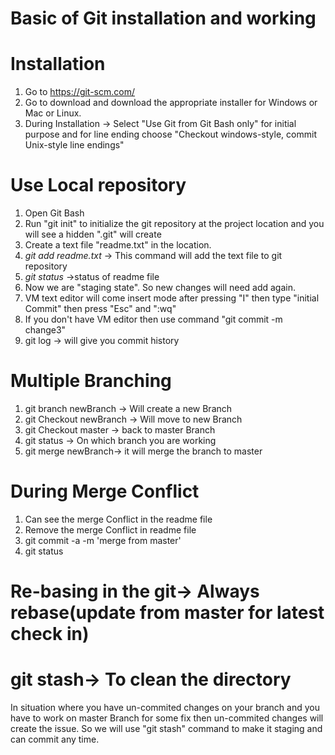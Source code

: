 # Basic of Git installation and working

# Installation
 1) Go to https://git-scm.com/
 2) Go to download and download the appropriate installer for Windows or Mac or Linux.
 3) During Installation -> Select "Use Git from Git Bash only" for initial purpose and for line ending choose         "Checkout windows-style, commit Unix-style line endings"

 # Use Local repository

 1) Open Git Bash
 2) Run "git init" to initialize the git repository at the project location and you will see a hidden ".git" will create
 3) Create a text file "readme.txt" in the location.
 4) *git add readme.txt* -> This command will add the text file to git repository  
 5) *git status* ->status of readme file
 6) Now we are "staging state". So new changes will need add again.  
 7) VM text editor will come insert mode after pressing "I" then type  "initial Commit" then press "Esc" and ":wq"
 8) If you don't have VM editor then use command "git commit -m change3"
 9) git log -> will give you commit history

# Multiple Branching
 1) git branch newBranch -> Will create a new Branch
 2) git Checkout newBranch -> Will move to new Branch
 3) git Checkout master -> back to master Branch
 4) git status -> On which branch you are working
 5) git merge newBranch-> it will merge the branch to master

 # During Merge Conflict
 1) Can see the merge Conflict in the readme file
 2) Remove the merge Conflict in readme file
 3) git commit -a -m 'merge from master'
 4) git status

 # Re-basing in the git-> Always rebase(update from master for latest check in)

# git stash-> To clean the directory
 In situation where you have un-commited changes on your branch and you have to work on master Branch for some fix then un-commited changes will create the issue. So we will use "git stash" command to make it staging and can commit any time.
